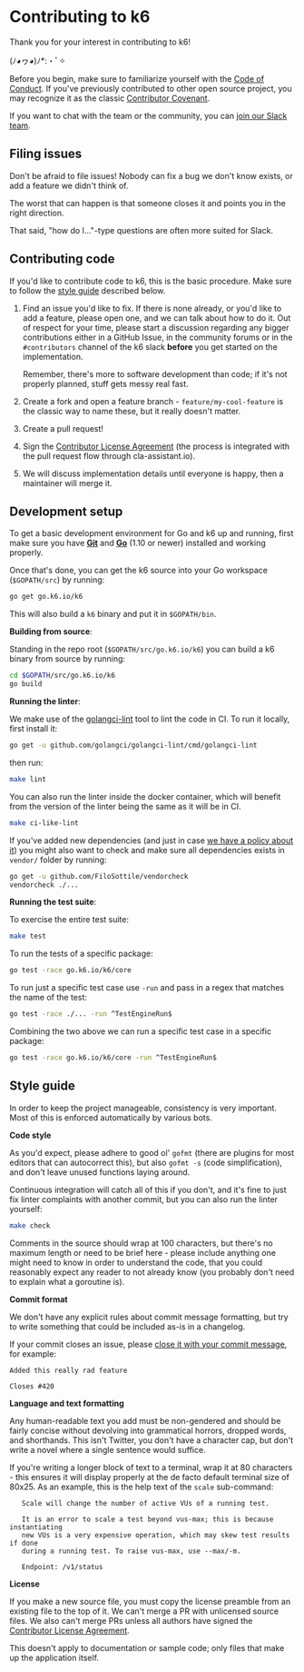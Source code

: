 Contributing to k6
==================

Thank you for your interest in contributing to k6!

(ﾉ◕ヮ◕)ﾉ*:・ﾟ✧

Before you begin, make sure to familiarize yourself with the [Code of Conduct](CODE_OF_CONDUCT.md). If you've previously contributed to other open source project, you may recognize it as the classic [Contributor Covenant](https://contributor-covenant.org/).

If you want to chat with the team or the community, you can [join our Slack team](https://k6.io/slack/).

Filing issues
-------------

Don't be afraid to file issues! Nobody can fix a bug we don't know exists, or add a feature we didn't think of.

The worst that can happen is that someone closes it and points you in the right direction.

That said, "how do I..."-type questions are often more suited for Slack.

Contributing code
-----------------

If you'd like to contribute code to k6, this is the basic procedure. Make sure to follow the [style guide](#style-guide) described below.

1. Find an issue you'd like to fix. If there is none already, or you'd like to add a feature, please open one, and we can talk about how to do it.  Out of respect for your time, please start a discussion regarding any bigger contributions either in a GitHub Issue, in the community forums or in the `#contributors` channel of the k6 slack **before** you get started on the implementation.
  
   
   Remember, there's more to software development than code; if it's not properly planned, stuff gets messy real fast.

2. Create a fork and open a feature branch - `feature/my-cool-feature` is the classic way to name these, but it really doesn't matter.

3. Create a pull request!

4. Sign the [Contributor License Agreement](https://cla-assistant.io/grafana/k6) (the process is integrated with the pull request flow through cla-assistant.io).

5. We will discuss implementation details until everyone is happy, then a maintainer will merge it.

Development setup
-----------------

To get a basic development environment for Go and k6 up and running, first make sure you have **[Git](https://git-scm.com/downloads)** and **[Go](https://golang.org/doc/install)** (1.10 or newer) installed and working properly.

Once that's done, you can get the k6 source into your Go workspace (`$GOPATH/src`) by running:

```bash
go get go.k6.io/k6
```

This will also build a `k6` binary and put it in `$GOPATH/bin`.

**Building from source**:

Standing in the repo root (`$GOPATH/src/go.k6.io/k6`) you can build a k6 binary from source by running:

```bash
cd $GOPATH/src/go.k6.io/k6
go build
```

**Running the linter**:

We make use of the [golangci-lint](https://github.com/golangci/golangci-lint) tool to lint the code in CI. To run it locally, first install it:

```bash
go get -u github.com/golangci/golangci-lint/cmd/golangci-lint
```

then run:

```bash
make lint
```

You can also run the linter inside the docker container, which will benefit from the version of the linter being the same as it will be in CI.

```bash
make ci-like-lint
```

If you've added new dependencies (and just in case [we have a policy about it](Dependencies.md)) you might also want to check and make sure all dependencies exists in `vendor/` folder by running:

```bash
go get -u github.com/FiloSottile/vendorcheck
vendorcheck ./...
```

**Running the test suite**:

To exercise the entire test suite:

```bash
make test
```

To run the tests of a specific package:

```bash
go test -race go.k6.io/k6/core
```

To run just a specific test case use `-run` and pass in a regex that matches the name of the test:

```bash
go test -race ./... -run ^TestEngineRun$
```

Combining the two above we can run a specific test case in a specific package:

```bash
go test -race go.k6.io/k6/core -run ^TestEngineRun$
```

Style guide
-----------

In order to keep the project manageable, consistency is very important. Most of this is enforced automatically by various bots.

**Code style**

As you'd expect, please adhere to good ol' `gofmt` (there are plugins for most editors that can autocorrect this), but also `gofmt -s` (code simplification), and don't leave unused functions laying around.

Continuous integration will catch all of this if you don't, and it's fine to just fix linter complaints with another commit, but you can also run the linter yourself:

```bash
make check
```

Comments in the source should wrap at 100 characters, but there's no maximum length or need to be brief here - please include anything one might need to know in order to understand the code, that you could reasonably expect any reader to not already know (you probably don't need to explain what a goroutine is).

**Commit format**

We don't have any explicit rules about commit message formatting, but try to write something that could be included as-is in a changelog.

If your commit closes an issue, please [close it with your commit message](https://help.github.com/articles/closing-issues-via-commit-messages/), for example:

```text
Added this really rad feature

Closes #420
```

**Language and text formatting**

Any human-readable text you add must be non-gendered and should be fairly concise without devolving into grammatical horrors, dropped words, and shorthands. This isn't Twitter, you don't have a character cap, but don't write a novel where a single sentence would suffice.

If you're writing a longer block of text to a terminal, wrap it at 80 characters - this ensures it will display properly at the de facto default terminal size of 80x25. As an example, this is the help text of the `scale` sub-command:

```text
   Scale will change the number of active VUs of a running test.

   It is an error to scale a test beyond vus-max; this is because instantiating
   new VUs is a very expensive operation, which may skew test results if done
   during a running test. To raise vus-max, use --max/-m.

   Endpoint: /v1/status
```


**License**

If you make a new source file, you must copy the license preamble from an existing file to the top of it. We can't merge a PR with unlicensed source files. We also can't merge PRs unless all authors have signed the [Contributor License Agreement](https://cla-assistant.io/grafana/k6).

This doesn't apply to documentation or sample code; only files that make up the application itself.
